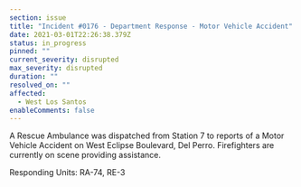 ```yaml
---
section: issue
title: "Incident #0176 - Department Response - Motor Vehicle Accident"
date: 2021-03-01T22:26:38.379Z
status: in_progress
pinned: ""
current_severity: disrupted
max_severity: disrupted
duration: ""
resolved_on: ""
affected:
  - West Los Santos
enableComments: false
---
```

A Rescue Ambulance was dispatched from Station 7 to reports of a Motor Vehicle Accident on West Eclipse Boulevard, Del Perro. Firefighters are currently on scene providing assistance.

Responding Units: RA-74, RE-3